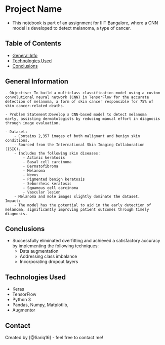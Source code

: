 # Project Name
- This notebook is part of an assignment for IIIT Bangalore, where a CNN model is developed to detect melanoma, a type of cancer.


## Table of Contents
* [General Info](#general-information)
* [Technologies Used](#technologies-used)
* [Conclusions](#conclusions)

## General Information
    - Objective: To build a multiclass classification model using a custom convolutional neural network (CNN) in TensorFlow for the accurate detection of melanoma, a form of skin cancer responsible for 75% of skin cancer-related deaths.

    - Problem Statement:Develop a CNN-based model to detect melanoma early, assisting dermatologists by reducing manual effort in diagnosis through image evaluation.

    - Dataset:
        - Contains 2,357 images of both malignant and benign skin conditions.
        - Sourced from the International Skin Imaging Collaboration (ISIC).
        - Includes the following skin diseases:
            - Actinic keratosis
            - Basal cell carcinoma
            - Dermatofibroma
            - Melanoma
            - Nevus
            - Pigmented benign keratosis
            - Seborrheic keratosis
            - Squamous cell carcinoma
            - Vascular lesion
        - Melanoma and mole images slightly dominate the dataset.
    Impact:
        - The model has the potential to aid in the early detection of melanoma, significantly improving patient outcomes through timely diagnosis.

## Conclusions
- Successfully eliminated overfitting and achieved a satisfactory accuracy by implementing the following techniques:
    - Data augmentation
    - Addressing class imbalance
    - Incorporating dropout layers

## Technologies Used
- Keras
- TensorFlow
- Python 3
- Pandas, Numpy, Matplotlib,
- Augmentor

## Contact
Created by [@Sariq16] - feel free to contact me!
